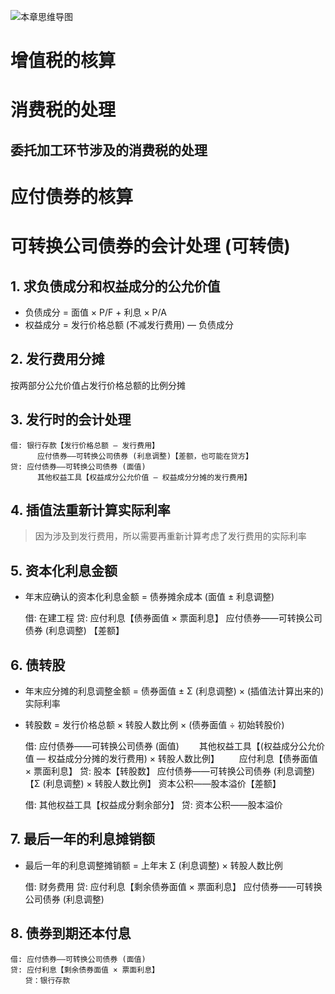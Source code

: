 ![][image-1]

# 增值税的核算


# 消费税的处理
## 委托加工环节涉及的消费税的处理

# 应付债券的核算

# 可转换公司债券的会计处理 (可转债)
## 1. 求负债成分和权益成分的公允价值
- 负债成分 = 面值 × P/F + 利息 × P/A
- 权益成分 = 发行价格总额 (不减发行费用) — 负债成分

## 2. 发行费用分摊
按两部分公允价值占发行价格总额的比例分摊

## 3. 发行时的会计处理
	借: 银行存款【发行价格总额 — 发行费用】
	      应付债券——可转换公司债券 (利息调整)【差额，也可能在贷方】
	贷: 应付债券——可转换公司债券 (面值) 
	      其他权益工具【权益成分公允价值 — 权益成分分摊的发行费用】

## 4. 插值法重新计算实际利率
> 因为涉及到发行费用，所以需要再重新计算考虑了发行费用的实际利率

## 5. 资本化利息金额
- 年末应确认的资本化利息金额 = 债券摊余成本 (面值 ± 利息调整)

	借: 在建工程
	贷: 应付利息【债券面值 × 票面利息】
	      应付债券——可转换公司债券 (利息调整) 【差额】

## 6. 债转股
- 年末应分摊的利息调整金额 = 债券面值 ± Σ (利息调整) × (插值法计算出来的)实际利率
- 转股数 = 发行价格总额 × 转股人数比例 × (债券面值 ÷ 初始转股价)

	借: 应付债券——可转换公司债券 (面值)
	　　其他权益工具【(权益成分公允价值 — 权益成分分摊的发行费用) × 转股人数比例】
	　　应付利息【债券面值 × 票面利息】
	贷: 股本【转股数】
	      应付债券——可转换公司债券 (利息调整)【Σ (利息调整) × 转股人数比例】 
	     资本公积——股本溢价【差额】
	 
	借: 其他权益工具【权益成分剩余部分】
	贷: 资本公积——股本溢价

## 7. 最后一年的利息摊销额
- 最后一年的利息调整摊销额 = 上年末 Σ (利息调整) × 转股人数比例

	借: 财务费用
	贷: 应付利息【剩余债券面值 × 票面利息】
	     应付债券——可转换公司债券 (利息调整)

## 8. 债券到期还本付息
	借: 应付债券——可转换公司债券 (面值)
	贷: 应付利息【剩余债券面值 × 票面利息】
	　　贷：银行存款

[image-1]:	https://ws1.sinaimg.cn/large/006tNc79gy1fqsd0vfq7hj30cs084jsr.jpg "本章思维导图"